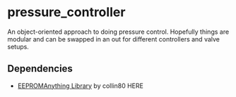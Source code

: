 # pressure_controller
An object-oriented approach to doing pressure control. Hopefully things are modular and can be swapped in an out for different controllers and valve setups.

## Dependencies
 - [EEPROMAnything Library](https://github.com/collin80/EEPROMAnything) by collin80 HERE
